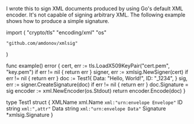 I wrote this to sign XML documents produced by using Go's default XML encoder. It's not capable of signing arbitrary XML. The following example shows how to produce a simple signature.

import (
	"crypto/tls"
	"encoding/xml"
	"os"

	"github.com/amdonov/xmlsig"
)

func example() error {
	cert, err := tls.LoadX509KeyPair("cert.pem", "key.pem")
	if err != nil {
		return err
	}
	signer, err := xmlsig.NewSigner(cert)
	if err != nil {
		return err
	}
	doc := Test1{
		Data: "Hello, World!",
		ID:   "_1234",
	}
	sig, err := signer.CreateSignature(doc)
	if err != nil {
		return err
	}
	doc.Signature = sig
	encoder := xml.NewEncoder(os.Stdout)
	return encoder.Encode(doc)
}

type Test1 struct {
	XMLName   xml.Name `xml:"urn:envelope Envelope"`
	ID        string   `xml:",attr"`
	Data      string   `xml:"urn:envelope Data"`
	Signature *xmlsig.Signature
}
